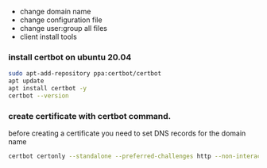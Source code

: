- change domain name
- change configuration file
- change user:group all files
- client install tools



### install certbot on ubuntu 20.04
```bash
sudo apt-add-repository ppa:certbot/certbot
apt update
apt install certbot -y
certbot --version
```

### create certificate with certbot command.
before creating a certificate you need to set DNS records for the domain name
```bash
certbot certonly --standalone --preferred-challenges http --non-interactive --agree-tos --email <YOUR_EMAIN_ADDRESS> -d <DOMAIN_NAME>
```
